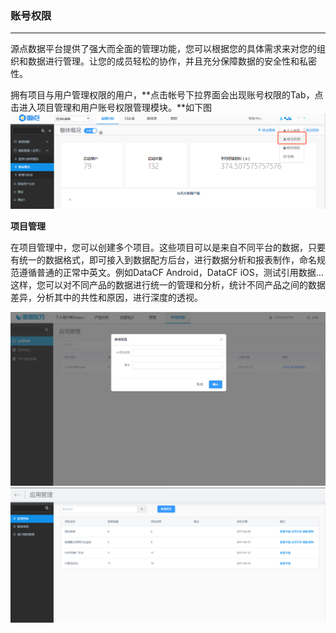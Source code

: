 ### 账号权限

---

源点数据平台提供了强大而全面的管理功能，您可以根据您的具体需求来对您的组织和数据进行管理。让您的成员轻松的协作，并且充分保障数据的安全性和私密性。

拥有项目与用户管理权限的用户，**点击帐号下拉界面会出现账号权限的Tab，点击进入项目管理和用户账号权限管理模块。**如下图  
![](/assets/权限控制入口.png)

**项目管理**

在项目管理中，您可以创建多个项目。这些项目可以是来自不同平台的数据，只要有统一的数据格式，即可接入到数据配方后台，进行数据分析和报表制作，命名规范遵循普通的正常中英文。例如DataCF Android，DataCF iOS，测试引用数据…这样，您可以对不同产品的数据进行统一的管理和分析，统计不同产品之间的数据差异，分析其中的共性和原因，进行深度的透视。

![](/assets/添加项目.jpg)![](/assets/项目管理列表.png)

